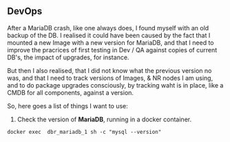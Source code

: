 ## DevOps

After a MariaDB crash, like one always does, I found myself with an old backup of the DB. I realised it could have been caused by the fact that I mounted a new Image with a new version for MariaDB, and that I need to improve the pracrices of first testing in Dev / QA against copies of current DB's, the impact of upgrades, for instance.

But then I also realised, that I did not know what the previous version no was, and that I need to track versions of Images, & NR nodes I am using, and to do package upgrades consciously, by tracking waht is in place, like a CMDB for all components, against a version.

So, here goes a list of things I want to use:

1. Check the version of **MariaDB**, running in a docker container.
  ```
  docker exec  dbr_mariadb_1 sh -c "mysql --version"
  ```
